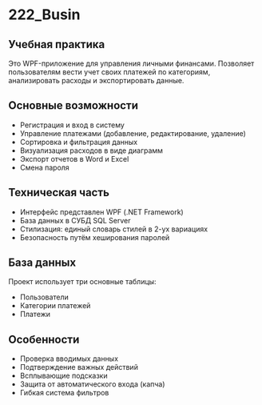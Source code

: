# 222_Busin

## Учебная практика
Это WPF-приложение для управления личными финансами. Позволяет пользователям вести учет своих платежей по категориям, анализировать расходы и экспортировать данные.

## Основные возможности
- Регистрация и вход в систему
- Управление платежами (добавление, редактирование, удаление)
- Сортировка и фильтрация данных
- Визуализация расходов в виде диаграмм
- Экспорт отчетов в Word и Excel
- Смена пароля

## Техническая часть
- Интерфейс представлен WPF (.NET Framework)
- База данных в СУБД SQL Server
- Стилизация: единый словарь стилей в 2-ух вариациях
- Безопасность путём хеширования паролей

## База данных
Проект использует три основные таблицы:
- Пользователи
- Категории платежей
- Платежи

## Особенности
- Проверка вводимых данных
- Подтверждение важных действий
- Всплывающие подсказки
- Защита от автоматического входа (капча)
- Гибкая система фильтров
